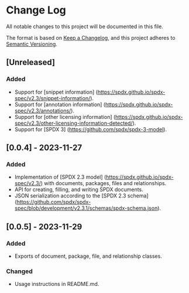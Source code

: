<!--
SPDX-FileCopyrightText: 2023 SPDX contributors

SPDX-License-Identifier: CC0-1.0
-->

# Change Log
All notable changes to this project will be documented in this file.

The format is based on [Keep a Changelog](https://keepachangelog.com/en/1.0.0/),
and this project adheres to [Semantic Versioning](https://semver.org/spec/v2.0.0.html).

## [Unreleased]
### Added
- Support for [snippet information] (https://spdx.github.io/spdx-spec/v2.3/snippet-information/).
- Support for [annotation information] (https://spdx.github.io/spdx-spec/v2.3/annotations/).
- Support for [other licensing information] (https://spdx.github.io/spdx-spec/v2.3/other-licensing-information-detected/).
- Support for [SPDX 3] (https://github.com/spdx/spdx-3-model).

## [0.0.4] - 2023-11-27
### Added
- Implementation of [SPDX 2.3 model] (https://spdx.github.io/spdx-spec/v2.3/) with documents, packages, files and relationships.
- API for creating, filling, and writing SPDX documents.
- JSON serialization according to the [SPDX 2.3 schema] (https://github.com/spdx/spdx-spec/blob/development/v2.3.1/schemas/spdx-schema.json).

## [0.0.5] - 2023-11-29
### Added
- Exports of document, package, file, and relationship classes.

### Changed
- Usage instructions in README.md.
